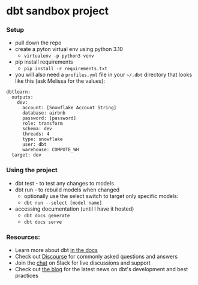 # dbt sandbox project

### Setup
- pull down the repo
- create a pyton virtual env using python 3.10
    - ```virtualenv -p python3 venv```
- pip install requirements
    - ```pip install -r requirements.txt```
-  you will also need a ```profiles.yml``` file in your ```~/.dbt``` directory that looks like this (ask Melissa for the values):
```
dbtlearn:
  outputs:
    dev:
      account: [Snowflake Account String]
      database: airbnb
      password: [password]
      role: transform
      schema: dev
      threads: 4
      type: snowflake
      user: dbt
      warehouse: COMPUTE_WH
  target: dev
  ```

### Using the project

- dbt test - to test any changes to models
- dbt run - to rebuild models when changed
    - optionally use the select switch to target only specific models:
    - ```dbt run --select [model name] ```
- accessing documentation (until I have it hosted)
    - ```dbt docs generate```
    - ```dbt docs serve```

### Resources:
- Learn more about dbt [in the docs](https://docs.getdbt.com/docs/introduction)
- Check out [Discourse](https://discourse.getdbt.com/) for commonly asked questions and answers
- Join the [chat](https://community.getdbt.com/) on Slack for live discussions and support
- Check out [the blog](https://blog.getdbt.com/) for the latest news on dbt's development and best practices
